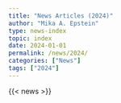 ```yaml
---
title: "News Articles (2024)"
author: "Mika A. Epstein"
type: news-index
topic: index
date: 2024-01-01
permalink: /news/2024/
categories: ["News"]
tags: ["2024"]
---
```


{{< news >}}